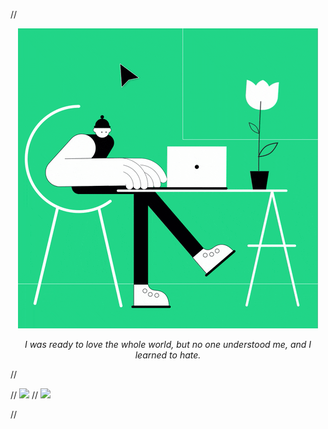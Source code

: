 
//<p align = "center"><img src="https://github.com/CristianBudeanu/CristianBudeanu/blob/main/giphy.gif"></img></p>
<p align = "center"><i> I was ready to love the whole world, but no one understood me, and I learned to hate.</i></p>



 // <p align = "center">
  
//  <img src="https://github-readme-stats.vercel.app/api/top-langs/?username=CristianBudeanu&layout=compact&show_icons=true&theme=nord)](https://github.com/CristianBudeanu///github-readme-stats">
 // <img src="https://github-readme-stats.vercel.app/api?username=CristianBudeanu&show_icons=true&theme=nord">
  
//</p>
